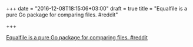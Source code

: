 +++
date = "2016-12-08T18:15:06+03:00"
draft = true
title = "Equalfile is a pure Go package for comparing files.  #reddit"

+++

<p><a href="https://t.co/tN4OzwHSCX">Equalfile is a pure Go package for comparing files.  #reddit</a></p>
